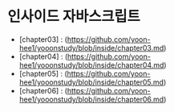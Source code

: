 # 인사이드 자바스크립트
 - [chapter03] : (https://github.com/yoon-hee1/yooonstudy/blob/inside/chapter03.md)
 - [chapter04] : (https://github.com/yoon-hee1/yooonstudy/blob/inside/chapter04.md)
 - [chapter05] : (https://github.com/yoon-hee1/yooonstudy/blob/inside/chapter05.md)
 - [chapter06] : (https://github.com/yoon-hee1/yooonstudy/blob/inside/chapter06.md)
